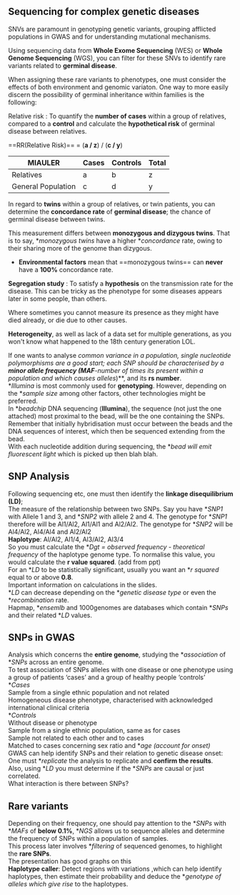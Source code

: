 ## Sequencing for complex genetic diseases

SNVs are paramount in genotyping genetic variants, grouping afflicted populations in GWAS and for understanding mutational mechanisms.

Using sequencing data from **Whole Exome Sequencing** (WES) or **Whole Genome Sequencing** (WGS), you can filter for these SNVs to identify rare variants related to **germinal disease**. 

When assigning these rare variants to phenotypes, one must consider the effects of both environment and genomic variaton. One way to more easily discern the possibility of germinal inheritance within families is the following:

Relative risk
: To quantify the **number of cases** within a group of relatives, compared to a **control** and calculate the **hypothetical risk** of germinal disease between relatives.  

  ==RR(Relative Risk)== = (**a / z**) / (**c / y**)

| MIAULER | Cases | Controls | Total |
| ----------- | -------- | -------- | -------- |
| Relatives  | a | b | z |
| General Population | c | d | y |

In regard to **twins** within a group of relatives, or twin patients, you can determine the **concordance rate** of **germinal disease**; the chance of germinal disease between twins.

This measurement differs between **monozygous and dizygous twins**. That is to say, **monozygous twins* have a higher **concordance* rate, owing to their sharing more of the genome than dizygous.

* **Environmental factors** mean that ==monozygous twins== can **never** have a **100%** concordance rate.  

**Segregation study**
: To satisfy a **hypothesis** on the transmission rate for the disease. This can be tricky as the phenotype for some diseases appears later in some people, than others.

Where sometimes you cannot measure its presence as they might have died already, or die due to other causes.

**Heterogeneity**, as well as lack of a data set for multiple generations, as you won't know what happened to the 18th century generation LOL.

If one wants to analyse **common variance* in a population, **single nucleotide polymorphisms* are a good start; each SNP should be characterised by a **minor allele frequency (MAF**\-number of times its present within a population and which causes alleles**)**, and its **rs number**.   
**Illumina* is most commonly used for **genotyping**. However, depending on the **sample size* among other factors, other technologies might be preferred.   
In **beadchip* DNA sequencing (**Illumina**), the sequence (not just the one attached) most proximal to the bead, will be the one containing the SNPs. Remember that initially hybridisation must occur between the beads and the DNA sequences of interest, which then be sequenced extending from the bead.  
With each nucleotide addition during sequencing, the **bead will emit fluorescent light* which is picked up then blah blah.

## SNP Analysis

 Following sequencing etc, one must then identify the **linkage disequilibrium (LD)**;   
   The measure of the relationship between two SNPs. Say you have **SNP1* with Allele 1 and 3, and **SNP2* with allele 2 and 4\. The genotype for **SNP1* therefore will be Al1/Al2, Al1/Al1 and Al2/Al2. The genotype for **SNP2* will be Al4/Al2, Al4/Al4 and Al2/Al2  
   **Haplotype**: Al/Al2, Al1/4, Al3/Al2, Al3/4  
   So you must calculate the **Dgt \= observed frequency \- theoretical frequency* of the haplotype genome type. To normalise this value, you would calculate the **r value squared**. (add from ppt)  
   For an **LD* to be statistically significant, usually you want an **r squared* equal to or above **0.8**.  
   Important information on calculations in the slides.  
 **LD* can decrease depending on the **genetic disease type* or even the **recombination* rate.  
 Hapmap, **ensemlb* and 1000genomes are databases which contain **SNPs* and their related **LD* values.

## SNPs in GWAS

 Analysis which concerns the **entire genome**, studying the **association* of **SNPs* across an entire genome.  
 To test association of SNPs alleles with one disease or one phenotype using a group of patients ‘cases’ and a group of healthy people ‘controls’  
 **Cases*  
   Sample from a single ethnic population and not related  
   Homogeneous disease phenotype, characterised with acknowledged international clinical criteria  
 **Controls*  
   Without disease or phenotype  
   Sample from a single ethnic population, same as for cases  
   Sample not related to each other and to cases  
   Matched to cases concerning sex ratio and **age (account for onset)*  
 GWAS can help identify SNPs and their relation to genetic disease onset:  
   One must **replicate* the analysis to replicate and **confirm the results**.  
   Also, using **LD* you must determine if the **SNPs* are causal or just correlated.  
   What interaction is there between SNPs?

## Rare variants

 Depending on their frequency, one should pay attention to the **SNPs* with **MAFs* of **below 0.1%**, **NGS* allows us to sequence alleles and determine the frequency of SNPs within a population of samples.  
 This process later involves **filtering* of sequenced genomes, to highlight the **rare SNPs**.  
 The presentation has good graphs on this  
 **Haplotype caller**: Detect regions with variations ,which can help identify haplotypes, then estimate their probability and deduce the **genotype of alleles which give rise* to the haplotypes.

